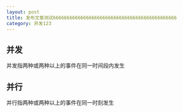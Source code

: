 ```yaml
---
layout: post
title: 发布文章测试666666666666666666666666666666666666666666666
category: 并发123
---
```


## 并发

并发指两种或两种以上的事件在同一时间段内发生

## 并行

并行指两种或两种以上的事件在同一时刻发生